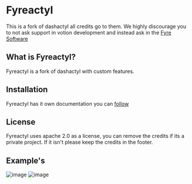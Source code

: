 # Fyreactyl

This is a fork of dashactyl all credits go to them.
We highly discourage you to not ask support in votion development and instead ask in the [Fyre Software](https://discord.gg/sXWE8gJrt3)

## What is Fyreactyl?

Fyreactyl is a fork of dashactyl with custom features.

## Installation

Fyreactyl has it own documentation you can [follow](https://docs.fyresoftware.com)

## License

Fyreactyl uses apache 2.0 as a license, you can remove the credits if its a private project. If it isn't please keep the credits in the footer.

## Example's

![image](https://user-images.githubusercontent.com/66245404/151224399-ed68e4b5-6cf3-467c-abd7-9f722d244d24.png)
![image](https://user-images.githubusercontent.com/66245404/151224595-b6b72e7a-a833-46ab-9d76-ef77b387495e.png)
